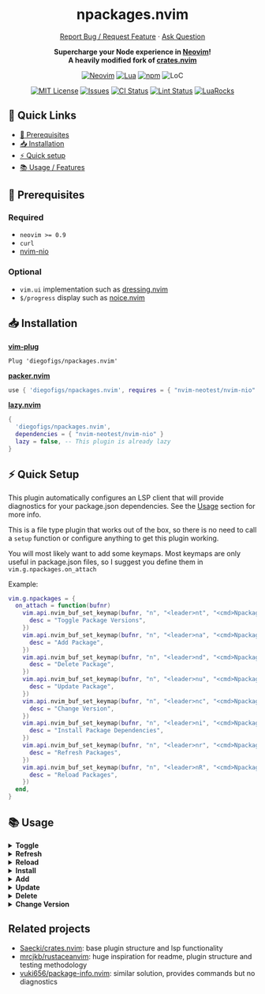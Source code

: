 <!-- markdownlint-disable -->
<div align="center">
  <h1>npackages.nvim</h1>
  <p align="center">
    <a href="https://github.com/diegofigs/npackages.nvim/issues/new">Report Bug / Request Feature</a>
    ·
    <a href="https://github.com/diegofigs/npackages.nvim/discussions/new?category=q-a">Ask Question</a>
  </p>
  <p>
    <strong>
      Supercharge your Node experience in <a href="https://neovim.io/">Neovim</a>!<br />
      A heavily modified fork of <a href="https://github.com/Saecki/crates.nvim">crates.nvim</a><br />
    </strong>
  </p>

[![Neovim][neovim-shield]][neovim-url]
[![Lua][lua-shield]][lua-url]
[![npm][npm-shield]][npm-url]
![LoC][loc-shield]

[![MIT License][license-shield]][license-url]
[![Issues][issues-shield]][issues-url]
[![CI Status][ci-shield]][ci-url]
[![Lint Status][lint-shield]][lint-url]
[![LuaRocks][luarocks-shield]][luarocks-url]

</div>
	
<!-- markdownlint-restore -->

## :link: Quick Links

- [:pencil: Prerequisites](#pencil-prerequisites)
- [:inbox_tray: Installation](#inbox_tray-installation)
- [:zap: Quick setup](#zap-quick-setup)
- [:books: Usage / Features](#books-usage)

## :pencil: Prerequisites

### Required

- `neovim >= 0.9`
- `curl`
- [nvim-nio](https://github.com/nvim-neotest/nvim-nio)

### Optional

- `vim.ui` implementation such as [dressing.nvim](https://github.com/stevearc/dressing.nvim)
- `$/progress` display such as [noice.nvim](https://github.com/folke/noice.nvim)

## :inbox_tray: Installation

[**vim-plug**](https://github.com/junegunn/vim-plug)

```vim
Plug 'diegofigs/npackages.nvim'
```

[**packer.nvim**](https://github.com/wbthomason/packer.nvim)

```lua
use { 'diegofigs/npackages.nvim', requires = { "nvim-neotest/nvim-nio" } }
```

[**lazy.nvim**](https://github.com/folke/lazy.nvim)

```lua
{
  'diegofigs/npackages.nvim',
  dependencies = { "nvim-neotest/nvim-nio" }
  lazy = false, -- This plugin is already lazy
}
```

## :zap: Quick Setup

This plugin automatically configures an LSP client
that will provide diagnostics for your package.json dependencies.
See the [Usage](#books-usage) section for more info.

This is a file type plugin that works out of the box,
so there is no need to call a `setup` function or configure anything
to get this plugin working.

You will most likely want to add some keymaps.
Most keymaps are only useful in package.json files,
so I suggest you define them in `vim.g.npackages.on_attach`

Example:

<!-- markdownlint-disable -->

```lua
vim.g.npackages = {
  on_attach = function(bufnr)
    vim.api.nvim_buf_set_keymap(bufnr, "n", "<leader>nt", "<cmd>Npackages toggle<cr>", {
      desc = "Toggle Package Versions",
    })
    vim.api.nvim_buf_set_keymap(bufnr, "n", "<leader>na", "<cmd>Npackages add<cr>", {
      desc = "Add Package",
    })
    vim.api.nvim_buf_set_keymap(bufnr, "n", "<leader>nd", "<cmd>Npackages delete<cr>", {
      desc = "Delete Package",
    })
    vim.api.nvim_buf_set_keymap(bufnr, "n", "<leader>nu", "<cmd>Npackages update<cr>", {
      desc = "Update Package",
    })
    vim.api.nvim_buf_set_keymap(bufnr, "n", "<leader>nc", "<cmd>Npackages change_version<cr>", {
      desc = "Change Version",
    })
    vim.api.nvim_buf_set_keymap(bufnr, "n", "<leader>ni", "<cmd>Npackages install<cr>", {
      desc = "Install Package Dependencies",
    })
    vim.api.nvim_buf_set_keymap(bufnr, "n", "<leader>nr", "<cmd>Npackages refresh<cr>", {
      desc = "Refresh Packages",
    })
    vim.api.nvim_buf_set_keymap(bufnr, "n", "<leader>nR", "<cmd>Npackages reload<cr>", {
      desc = "Reload Packages",
    })
  end,
}
```

<!-- markdownlint-restore -->

## :books: Usage

<!-- markdownlint-disable -->
<details>
  <summary>
	<b>Toggle</b>
  </summary>

- `toggle` toggles diagnostics on/off

```vim
:Npackages toggle
```

```lua
vim.cmd.Npackages('toggle')
```

</details>

<details>
  <summary>
	<b>Refresh</b>
  </summary>

- `refresh` diagnostics by fetching `package.json` dependencies whose cache time has expired

```vim
:Npackages refresh
```

```lua
vim.cmd.Npackages('refresh')
```

</details>

<details>
  <summary>
	<b>Reload</b>
  </summary>

- `reload` refreshes diagnostics and force fetches `package.json` dependencies

```vim
:Npackages reload
```

```lua
vim.cmd.Npackages('reload')
```

</details>

<details>
  <summary>
	<b>Install</b>
  </summary>

- `install` runs `npm|yarn|pnpm install`

```vim
:Npackages install
```

```lua
vim.cmd.Npackages('install')
```

</details>

<details>
  <summary>
	<b>Add</b>
  </summary>

- `add` prompts user for dependency type, package name, version
  and runs `npm|yarn|pnpm add [-D] <package>@<version>`

```vim
:Npackages add
```

```lua
vim.cmd.Npackages('add')
```

</details>

<details>
  <summary>
	<b>Update</b>
  </summary>

- `update` runs for package under cursor `npm|yarn|pnpm install <package>@latest`

```vim
:Npackages update
```

```lua
vim.cmd.Npackages('update')
```

</details>

<details>
  <summary>
	<b>Delete</b>
  </summary>

- `delete` runs for package under cursor `npm|yarn|pnpm remove <package>`

```vim
:Npackages delete
```

```lua
vim.cmd.Npackages('delete')
```

</details>

<details>
  <summary>
	<b>Change Version</b>
  </summary>

- `change_version` prompts user for new version for package under cursor
  and runs `npm|yarn|pnpm install <package>@<version>`

```vim
:Npackages change_version
```

```lua
vim.cmd.Npackages('change_version')
```

</details>
<!-- markdownlint-restore -->

## Related projects

- [Saecki/crates.nvim](https://github.com/Saecki/crates.nvim): base plugin structure
  and lsp functionality
- [mrcjkb/rustaceanvim](https://github.com/mrcjkb/rustaceanvim): huge inspiration
  for readme, plugin structure and testing methodology
- [vuki656/package-info.nvim](https://github.com/vuki656/package-info.nvim):
  similar solution, provides commands but no diagnostics

<!-- markdownlint-disable -->

[neovim-shield]: https://img.shields.io/badge/NeoVim-%2357A143.svg?&style=for-the-badge&logo=neovim&logoColor=white
[neovim-url]: https://neovim.io/
[lua-shield]: https://img.shields.io/badge/lua-%232C2D72.svg?style=for-the-badge&logo=lua&logoColor=white
[lua-url]: https://www.lua.org/
[npm-shield]: https://img.shields.io/badge/npm-CC3534?style=for-the-badge&logo=npm&logoColor=white
[npm-url]: https://www.npmjs.com/
[issues-shield]: https://img.shields.io/github/issues/diegofigs/npackages.nvim.svg?style=for-the-badge
[issues-url]: https://github.com/diegofigs/npackages.nvim/issues
[license-shield]: https://img.shields.io/github/license/diegofigs/npackages.nvim.svg?style=for-the-badge
[license-url]: https://github.com/diegofigs/npackages.nvim/blob/main/LICENSE
[ci-shield]: https://img.shields.io/github/actions/workflow/status/diegofigs/npackages.nvim/ci.yml?style=for-the-badge&label=CI
[ci-url]: https://github.com/diegofigs/npackages.nvim/actions/workflows/ci.yml
[lint-shield]: https://img.shields.io/github/actions/workflow/status/diegofigs/npackages.nvim/lint.yml?style=for-the-badge&label=Lint
[lint-url]: https://github.com/diegofigs/npackages.nvim/actions/workflows/lint.yml
[luarocks-shield]: https://img.shields.io/luarocks/v/diegofigs/npackages.nvim?logo=lua&color=purple&style=for-the-badge
[luarocks-url]: https://luarocks.org/modules/diegofigs/npackages.nvim
[loc-shield]: https://img.shields.io/tokei/lines/github/diegofigs/npackages.nvim?style=for-the-badge&logo=adventofcode
